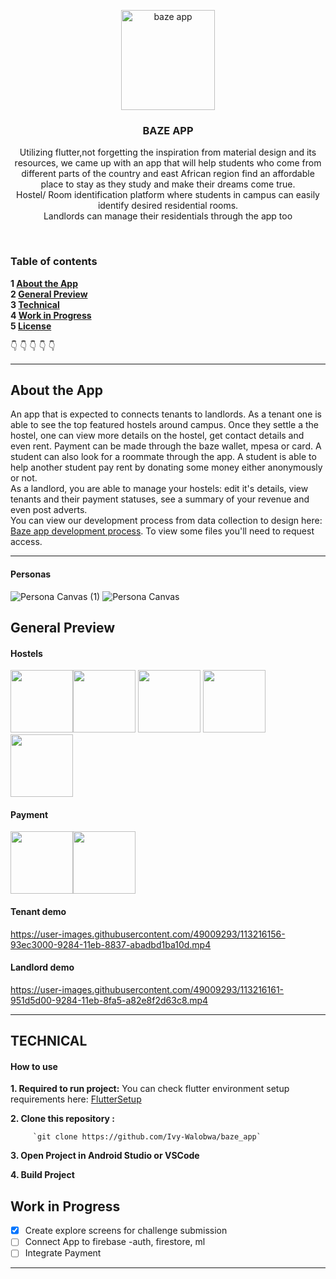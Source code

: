 <p align="center">
  <a href="https://github.com/yourUserName/YourProjectName">
    <img src="https://user-images.githubusercontent.com/49009293/113207155-f3444300-9278-11eb-8a95-1e2374517f51.png" alt="baze app" width=150 height=160>
  </a>
  <h3 align="center">BAZE APP</h3>

  <p align="center">
 Utilizing flutter,not forgetting the inspiration from material design and its resources, we came up with an app that will help students who come from different parts of the country and east African region find an affordable place to stay as they study and make their dreams come true.
  <br>
      Hostel/ Room identification platform where students in campus can easily identify desired residential rooms. <br>
   Landlords can manage their residentials through the app too
    </p>
</p>

<br>

### Table of contents

**1 [About the App](#about-the-app)**<br>
**2 [General Preview](#general-preview)**<br>
**3 [Technical](#technical)**<br>
**4 [Work in Progress](#work-in-progress)**<br>
**5 [License](#license)**<br>

:point_down: :point_down: :point_down: :point_down: :point_down:

<hr>

## About the App

An app that is expected to connects tenants to landlords. 
As a tenant one is able to see the top featured hostels around campus. Once they settle a the hostel, one can view more details on the hostel, get contact details and even rent. Payment can be made through the baze wallet, mpesa or card. A student can also look for a roommate through the app. A student is able to help another student pay rent by donating some money either anonymously or not. 
<br>
As a landlord, you are able to manage your hostels: edit it's details, view tenants and their payment statuses, see a summary of your revenue and even post adverts.
<br>
You can view our development process from data collection to design here: [Baze app development process](https://docs.google.com/document/d/1W_7QBdEzwXl11JDvdDyy6V6FJwlm-kXnQW03iF__Csw/edit). To view some files you'll need to request access.
<hr>

#### Personas
![Persona Canvas (1)](https://user-images.githubusercontent.com/49009293/113217583-cbf47280-9286-11eb-8c8c-d9683aca1460.png)
![Persona Canvas](https://user-images.githubusercontent.com/49009293/113217608-d282ea00-9286-11eb-996d-69c435f46540.png)


## General Preview
#### Hostels
<img src="https://user-images.githubusercontent.com/49009293/113209976-63a09380-927c-11eb-9630-6bffdec6e417.png" width="100"><img src="https://user-images.githubusercontent.com/49009293/113209981-64d1c080-927c-11eb-828d-617a4ca8de13.png" width="100">
<img src="https://user-images.githubusercontent.com/49009293/113209985-656a5700-927c-11eb-8dea-770f3c2c0585.png" width="100">
<img src="https://user-images.githubusercontent.com/49009293/113209990-67341a80-927c-11eb-9788-a2e55988eb1d.png" width="100">
<img src="https://user-images.githubusercontent.com/49009293/113211289-f8f05780-927d-11eb-811e-1b0b7ab8bc22.png" width="100">

#### Payment
<img src="https://user-images.githubusercontent.com/49009293/113210959-84b5b400-927d-11eb-83b9-3a1169d38566.png" width="100"><img src="https://user-images.githubusercontent.com/49009293/113210963-85e6e100-927d-11eb-8004-91e8b2d51025.png" width="100">

#### Tenant demo
https://user-images.githubusercontent.com/49009293/113216156-93ec3000-9284-11eb-8837-abadbd1ba10d.mp4

#### Landlord demo
https://user-images.githubusercontent.com/49009293/113216161-951d5d00-9284-11eb-8fa5-a82e8f2d63c8.mp4


<hr>


## TECHNICAL

#### How to use

**1. Required to run project:**
      You can check flutter environment setup requirements here: [FlutterSetup](https://flutter.dev/docs/get-started/install)


**2. Clone this repository :**
 
         `git clone https://github.com/Ivy-Walobwa/baze_app`
         
**3. Open Project in Android Studio or VSCode**

**4. Build Project**


## Work in Progress

- [x] Create explore screens for challenge submission
- [ ] Connect App to firebase -auth, firestore, ml
- [ ] Integrate Payment
 
<hr>

